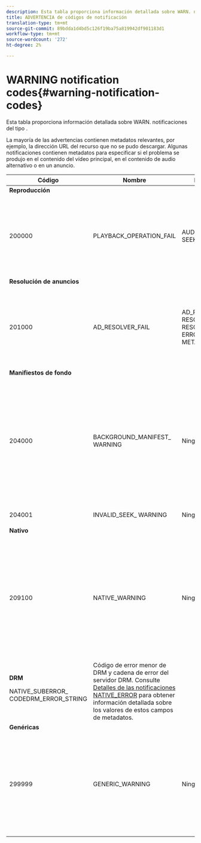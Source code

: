 ```yaml
---
description: Esta tabla proporciona información detallada sobre WARN. notificaciones del tipo .
title: ADVERTENCIA de códigos de notificación
translation-type: tm+mt
source-git-commit: 89bdda1d4bd5c126f19ba75a819942df901183d1
workflow-type: tm+mt
source-wordcount: '272'
ht-degree: 2%

---
```



# WARNING notification codes{#warning-notification-codes}

Esta tabla proporciona información detallada sobre WARN. notificaciones del tipo .

<!--<a id="section_F25366B6703040E3ADA993C113618F01"></a>-->

La mayoría de las advertencias contienen metadatos relevantes, por ejemplo, la dirección URL del recurso que no se pudo descargar. Algunas notificaciones contienen metadatos para especificar si el problema se produjo en el contenido del vídeo principal, en el contenido de audio alternativo o en un anuncio.

<table frame="all" colsep="1" rowsep="1" id="table_C24772DF203B4DB2ACE6B475698C4C58"> 
 <thead> 
  <tr rowsep="1"> 
   <th colname="1" class="entry"> Código </th> 
   <th colname="2" class="entry"> Nombre </th> 
   <th colname="3" class="entry"> InnerNotification </th> 
   <th colname="4" class="entry"> Claves de metadatos </th> 
   <th colname="5" class="entry"> Comentarios </th> 
  </tr> 
 </thead>
 <tbody> 
  <tr rowsep="1"> 
   <td colname="1"><b>Reproducción</b> </td> 
   <td colname="2"> </td> 
   <td colname="3"> </td> 
   <td colname="4"> </td> 
   <td colname="5"> </td> 
  </tr> 
  <tr rowsep="1"> 
   <td colname="1"><span class="codeph"> 200000  </span> </td> 
   <td colname="2"><span class="codeph"> PLAYBACK_OPERATION_FAIL  </span> </td> 
   <td colname="3"><span class="codeph"> AUDIO_TRACK_ERROR  </span><span class="codeph"> SEEK_ERROR  </span> </td> 
   <td colname="4"><span class="codeph"> DESCRIPCIÓN  </span> </td> 
   <td colname="5"> <p>Se ha producido un error en una operación relacionada con la reproducción, pero es posible que la reproducción continúe. </p> </td> 
  </tr> 
  <tr rowsep="1"> 
   <td colname="1"><b>Resolución de anuncios  </b> </td> 
   <td colname="2"> </td> 
   <td colname="3"> </td> 
   <td colname="4"> </td> 
   <td colname="5"> </td> 
  </tr> 
  <tr rowsep="1"> 
   <td colname="1"><span class="codeph"> 201000  </span> </td> 
   <td colname="2"><span class="codeph"> AD_RESOLVER_FAIL  </span> </td> 
   <td colname="3"><span class="codeph"> AD_RESOLVER_ RESOLVE_FAIL  </span><span class="codeph"> RESOURCE_PLACEMENT_ ERROR  </span><span class="codeph"> AD_RESOLVER_ METADATA_INVALID  </span> </td> 
   <td colname="4"> <p>Ninguna </p> </td> 
   <td colname="5"> <p>El solucionador de anuncios no ha podido resolver/insertar el contenido del anuncio. Puede que la reproducción continúe. </p> </td> 
  </tr> 
  <tr rowsep="1"> 
   <td colname="1"><b>Manifiestos de fondo</b> </td> 
   <td colname="2"> </td> 
   <td colname="3"> </td> 
   <td colname="4"> </td> 
   <td colname="5"> </td> 
  </tr> 
  <tr rowsep="1"> 
   <td colname="1"><span class="codeph"> 204000  </span> </td> 
   <td colname="2"><span class="codeph"> BACKGROUND_MANIFEST_ WARNING</span> </td> 
   <td colname="3"> <p>Ninguna </p> </td> 
   <td colname="4"><span class="codeph"> BACKGROUND_MANIFEST_ WARNING_</span> <span class="codeph"> ERRORBACKGROUND_MANIFEST_ WARNING_</span> <span class="codeph"> NAMEDESCRIPTION</span> </td> 
   <td colname="5"> <p> Error en la descarga del manifiesto en segundo plano. Cualquier problema en la actualización del manifiesto de fondo se envía como advertencia de TVSDK y no provoca que se detenga la reproducción. </p> </td> 
  </tr> 
  <tr rowsep="1"> 
   <td colname="1"><span class="codeph"> 204001  </span> </td> 
   <td colname="2"><span class="codeph"> INVALID_SEEK_ WARNING</span> </td> 
   <td colname="3"> <p>Ninguna </p> </td> 
   <td colname="4"><span class="codeph"> DESCRIPCIÓN</span> </td> 
   <td colname="5"> <p> </p> </td> 
  </tr> 
  <tr rowsep="1"> 
   <td colname="1"><b>Nativo</b> </td> 
   <td colname="2"> </td> 
   <td colname="3"> </td> 
   <td colname="4"> </td> 
   <td colname="5"> </td> 
  </tr> 
  <tr rowsep="1"> 
   <td colname="1" morerows="1"><span class="codeph"> 209100  </span> </td> 
   <td colname="2" morerows="1"><span class="codeph"> NATIVE_WARNING  </span> </td> 
   <td colname="3" morerows="1"> <p>Ninguna </p> </td> 
   <td colname="4"><b>AVE</b> <p><span class="codeph"> NATIVE_ERROR_CODE  </span><span class="codeph"> NATIVE_ERROR_NAME  </span><span class="codeph"> DESCRIPCIÓN  </span> </p> </td> 
   <td colname="5"> <p>La biblioteca AVE de bajo nivel ha generado un error. </p> <p>Consulte <a href="../../c-psdk-dhls-1.4-events-and-notifications/notification-codes/c-psdk-dhls-1.4-native-error-summary.md" format="html" scope="external"> Detalles de las notificaciones NATIVE_ERROR</a> para obtener información detallada sobre los valores de estos campos de metadatos. </p> </td> 
  </tr> 
  <tr rowsep="1"> 
   <td colname="4"><b>DRM</b> <p><span class="codeph"> NATIVE_SUBERROR_</span> <span class="codeph"> CODEDRM_ERROR_STRING</span> </p> </td> 
   <td colname="5">Código de error menor de DRM y cadena de error del servidor DRM. Consulte <a href="../../c-psdk-dhls-1.4-events-and-notifications/notification-codes/c-psdk-dhls-1.4-native-error-summary.md" format="html" scope="external"> Detalles de las notificaciones NATIVE_ERROR</a> para obtener información detallada sobre los valores de estos campos de metadatos.
   </td> 
  </tr> 
  <tr rowsep="1"> 
   <td colname="1"><b>Genéricas</b> </td> 
   <td colname="2"> </td> 
   <td colname="3"> </td> 
   <td colname="4"> </td> 
   <td colname="5"> </td> 
  </tr> 
  <tr rowsep="0"> 
   <td colname="1"><span class="codeph"> 299999  </span> </td> 
   <td colname="2"><span class="codeph"> GENERIC_WARNING  </span> </td> 
   <td colname="3"> <p>Ninguna </p> </td> 
   <td colname="4"> <p>Ninguna </p> </td> 
   <td colname="5"> <p>Marca un evento de advertencia genérico. No es emitido por TVSDK. Es solo un marcador para el final del rango de códigos numéricos correspondientes a eventos de advertencia. </p> </td> 
  </tr> 
 </tbody> 
</table>

